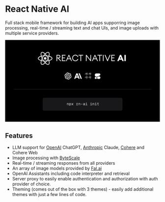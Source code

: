 # React Native AI

Full stack mobile framework for building AI apps supporring image processing, real-time / streaming text and chat UIs, and image uploads with multiple service providers.

![React Native AI](rnaiheader.png)

## Features

- LLM support for [OpenAI](https://openai.com/) ChatGPT, [Anthropic](https://anthropic.com) Claude, [Cohere](https://cohere.com/) and Cohere Web
- Image processing with [ByteScale](https://bytescale.com/)
- Real-time / streaming responses from all providers
- An array of image models provided by [Fal.ai](https://www.fal.ai/)
- OpenAI Assistants including code interpreter and retrieval
- Server proxy to easily enable authentication and authorization with auth provider of choice.
- Theming (comes out of the box with 3 themes) - easily add additional themes with just a few lines of code.

